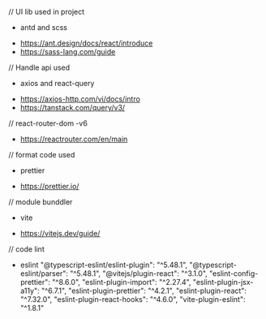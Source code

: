 // UI lib used in project 
+ antd and scss
- https://ant.design/docs/react/introduce
- https://sass-lang.com/guide

// Handle api used
+ axios and react-query
- https://axios-http.com/vi/docs/intro
- https://tanstack.com/query/v3/

// react-router-dom -v6
- https://reactrouter.com/en/main

// format code used
+ prettier
- https://prettier.io/

// module bunddler
+ vite
- https://vitejs.dev/guide/

// code lint
+ eslint
    "@typescript-eslint/eslint-plugin": "^5.48.1",
    "@typescript-eslint/parser": "^5.48.1",
    "@vitejs/plugin-react": "^3.1.0",
    "eslint-config-prettier": "^8.6.0",
    "eslint-plugin-import": "^2.27.4",
    "eslint-plugin-jsx-a11y": "^6.7.1",
    "eslint-plugin-prettier": "^4.2.1",
    "eslint-plugin-react": "^7.32.0",
    "eslint-plugin-react-hooks": "^4.6.0",
    "vite-plugin-eslint": "^1.8.1"


